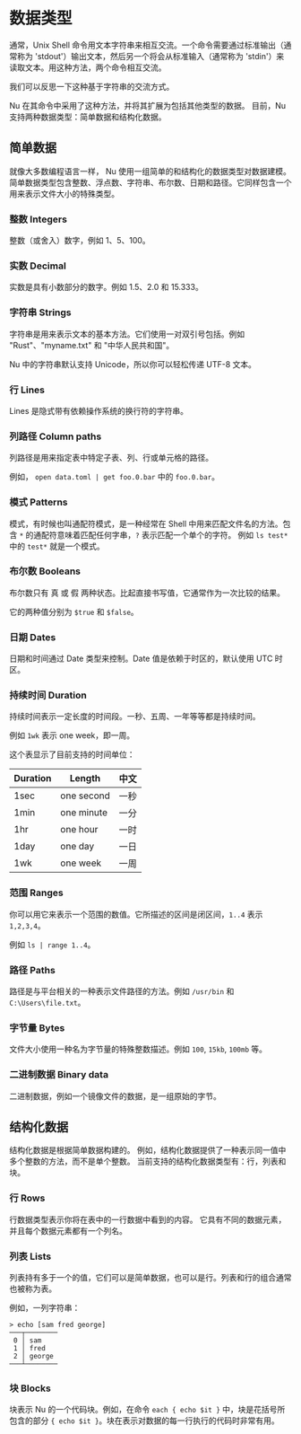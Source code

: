 # 数据类型

通常，Unix Shell 命令用文本字符串来相互交流。一个命令需要通过标准输出（通常称为 'stdout'）输出文本，然后另一个将会从标准输入（通常称为 'stdin'）来读取文本。用这种方法，两个命令相互交流。

我们可以反思一下这种基于字符串的交流方式。

Nu 在其命令中采用了这种方法，并将其扩展为包括其他类型的数据。 目前，Nu 支持两种数据类型：简单数据和结构化数据。

## 简单数据

就像大多数编程语言一样， Nu 使用一组简单的和结构化的数据类型对数据建模。简单数据类型包含整数、浮点数、字符串、布尔数、日期和路径。它同样包含一个用来表示文件大小的特殊类型。

### 整数 Integers

整数（或舍入）数字，例如 1、5、100。

### 实数 Decimal

实数是具有小数部分的数字。例如 1.5、2.0 和 15.333。

### 字符串 Strings

字符串是用来表示文本的基本方法。它们使用一对双引号包括。例如 "Rust"、"myname.txt" 和 "中华人民共和国"。

Nu 中的字符串默认支持 Unicode，所以你可以轻松传递 UTF-8 文本。

### 行 Lines

Lines 是隐式带有依赖操作系统的换行符的字符串。

### 列路径 Column paths

列路径是用来指定表中特定子表、列、行或单元格的路径。

例如， `open data.toml | get foo.0.bar` 中的 `foo.0.bar`。

### 模式 Patterns

模式，有时候也叫通配符模式，是一种经常在 Shell 中用来匹配文件名的方法。包含 `*` 的通配符意味着匹配任何字串，`?` 表示匹配一个单个的字符。
例如 `ls test*` 中的 `test*` 就是一个模式。

### 布尔数 Booleans

布尔数只有 真 或 假 两种状态。比起直接书写值，它通常作为一次比较的结果。

它的两种值分别为 `$true` 和 `$false`。

### 日期 Dates

日期和时间通过 Date 类型来控制。Date 值是依赖于时区的，默认使用 UTC 时区。

### 持续时间 Duration

持续时间表示一定长度的时间段。一秒、五周、一年等等都是持续时间。

例如 `1wk` 表示 one week，即一周。

这个表显示了目前支持的时间单位：

| Duration | Length     | 中文 |
| -------- | ---------- | ---- |
| 1sec     | one second | 一秒 |
| 1min     | one minute | 一分 |
| 1hr      | one hour   | 一时 |
| 1day     | one day    | 一日 |
| 1wk      | one week   | 一周 |

### 范围 Ranges

你可以用它来表示一个范围的数值。它所描述的区间是闭区间，`1..4` 表示 `1,2,3,4`。

例如 `ls | range 1..4`。

### 路径 Paths

路径是与平台相关的一种表示文件路径的方法。例如 `/usr/bin` 和 `C:\Users\file.txt`。

### 字节量 Bytes

文件大小使用一种名为字节量的特殊整数描述。例如 `100`, `15kb`, `100mb` 等。

### 二进制数据 Binary data

二进制数据，例如一个镜像文件的数据，是一组原始的字节。

## 结构化数据

结构化数据是根据简单数据构建的。 例如，结构化数据提供了一种表示同一值中多个整数的方法，而不是单个整数。 当前支持的结构化数据类型有：行，列表和块。

### 行 Rows

行数据类型表示你将在表中的一行数据中看到的内容。 它具有不同的数据元素，并且每个数据元素都有一个列名。

### 列表 Lists

列表持有多于一个的值，它们可以是简单数据，也可以是行。列表和行的组合通常也被称为表。

例如，一列字符串：

```
> echo [sam fred george]
───┬────────
 0 │ sam
 1 │ fred
 2 │ george
───┴────────
```

### 块 Blocks

块表示 Nu 的一个代码块。例如，在命令 `each { echo $it }` 中，块是花括号所包含的部分 `{ echo $it }`。块在表示对数据的每一行执行的代码时非常有用。
